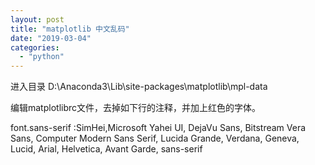 ```yaml
---
layout: post
title: "matplotlib 中文乱码"
date: "2019-03-04"
categories: 
  - "python"
---
```


进入目录 D:\\Anaconda3\\Lib\\site-packages\\matplotlib\\mpl-data

编辑matplotlibrc文件，去掉如下行的注释，并加上红色的字体。

font.sans-serif :SimHei,Microsoft Yahei UI, DejaVu Sans, Bitstream Vera Sans, Computer Modern Sans Serif, Lucida Grande, Verdana, Geneva, Lucid, Arial, Helvetica, Avant Garde, sans-serif
